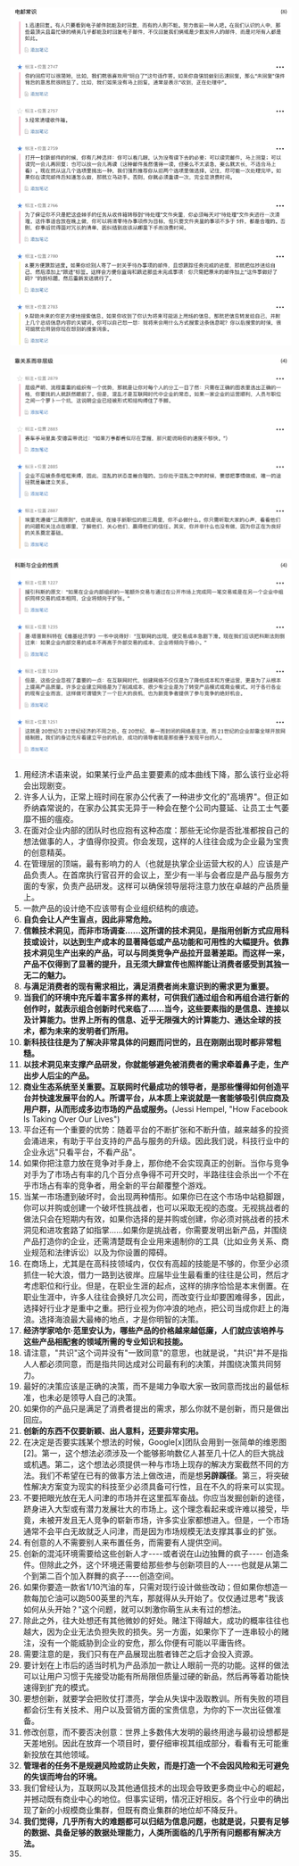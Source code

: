 ![](img/电邮常识.jpeg)

![](img/靠关系而非层级.jpeg)

![](img/科斯与企业的性质.jpeg)

1. 用经济术语来说，如果某行业产品主要要素的成本曲线下降，那么该行业必将会出现剧变。
1. 许多人认为，正常上班时间在家办公代表了一种进步文化的"高境界"。但正如乔纳森常说的，在家办公其实无异于一种会在整个公司内蔓延、让员工士气萎靡不振的瘟疫。
1. 在面对企业内部的团队时也应抱有这种态度：那些无论你是否批准都按自己的想法做事的人，才值得你投资。你会发现，这样的人往往会成为企业最为宝贵的创意精英。
1. 在管理层的顶端，最有影响力的人（也就是执掌企业运营大权的人）应该是产品负责人。在首席执行官召开的会议上，至少有一半与会者应是产品与服务方面的专家，负责产品研发。这样可以确保领导层将注意力放在卓越的产品质量上。
1. 一款产品的设计绝不应该带有企业组织结构的痕迹。
1. **自负会让人产生盲点，因此非常危险。**
1. **信赖技术洞见，而非市场调查......这所谓的技术洞见，是指用创新方式应用科技或设计，以达到生产成本的显著降低或产品功能和可用性的大幅提升。依靠技术洞见生产出来的产品，可以与同类竞争产品拉开显著差距。而这样一来，产品不仅得到了显著的提升，且无须大肆宣传也照样能让消费者感受到其独一无二的魅力。**
1. **与满足消费者的现有需求相比，满足消费者尚未意识到的需求更为重要。**
1. **当我们的环境中充斥着丰富多样的素材，可供我们通过组合和再组合进行新的创作时，就表示组合创新时代来临了......当今，这些要素指的是信息、连接以及计算能力。世界上所有的信息、近乎无限强大的计算能力、通达全球的技术，都为未来的发明者们所用。**
1. **新科技往往是为了解决非常具体的问题而问世的，且在刚刚出现时都非常粗糙。**
1. **以技术洞见来支撑产品研发，你就能够避免被消费者的需求牵着鼻子走，生产出步人后尘的产品。**
1. **商业生态系统至关重要。互联网时代最成功的领导者，是那些懂得如何创造平台并快速发展平台的人。所谓平台，从本质上来说就是一套能够吸引供应商及用户群，从而形成多边市场的产品或服务。**(Jessi Hempel, "How Facebook Is Taking Over Our Lives")
1. 平台还有一个重要的优势：随着平台的不断扩张和不断升值，越来越多的投资会涌进来，有助于平台支持的产品与服务的升级。因此我们说，科技行业中的企业永远"只看平台，不看产品"。
1. 如果你把注意力放在竞争对手身上，那你绝不会实现真正的创新。当你与竞争对手为了市场占有率的几个百分点争得不可开交时，半路往往会杀出一个不在乎市场占有率的竞争者，用全新的平台颠覆整个游戏。
1. 当某一市场遭到破坏时，会出现两种情形。如果你已在这个市场中站稳脚跟，你可以并购或创建一个破坏性挑战者，也可以采取无视的态度。无视挑战者的做法只会在短期内有效，如果你选择的是并购或创建，你必须对挑战者的技术洞见和进攻套路了如指掌......如果你是挑战者，你需要发明出新产品，并围绕产品打造你的企业，还需清楚既有企业用来遏制你的工具（比如业务关系、商业规范和法律诉讼）以及为你设置的障碍。
1. 在商场上，尤其是在高科技领域内，仅仅有高超的技能是不够的，你至少必须抓住一轮大浪，借力一路到达彼岸。应届毕业生最看重的往往是公司，然后才考虑职位和行业。但是，在职业生涯的起点，这样的排序恰恰是本末倒置。在职业生涯中，许多人往往会换好几次公司，而改变行业却要困难得多，因此，选择好行业才是重中之重。把行业视为你冲浪的地点，把公司当成你赶上的海浪。选择海浪最大最棒的地点，才是你明智的决策。
1. **经济学家哈尔·范里安认为，哪些产品的价格越来越低廉，人们就应该培养与这些产品相配套的领域所需的专业知识和技能。**
1. 请注意，"共识"这个词并没有"一致同意"的意思，也就是说，"共识"并不是指人人都必须同意，而是指共同达成对公司最有利的决策，并围绕决策共同努力。
1. 最好的决策应该是正确的决策，而不是竭力争取大家一致同意而找出的最低标准，也未必是领导人自己的决策。
1. 如果你的产品只是满足了消费者提出的需求，那么你就不是创新，而只是做出回应。
1. **创新的东西不仅要新颖、出人意料，还要非常实用。**
1. 在决定是否要实践某个想法的时候，Google[x]团队会用到一张简单的维恩图[2]。第一，这个想法必须涉及一个能够影响数亿人甚至几十亿人的巨大挑战或机遇。第二，这个想法必须提供一种与市场上现存的解决方案截然不同的方法。我们不希望在已有的做事方法上做改进，而是想**另辟蹊径**。第三，将突破性解决方案变为现实的科技至少必须具备可行性，且在不久的将来可以实现。
1. 不要把眼光放在无人问津的市场并在这里孤军奋战。你应当发掘创新的途径，跻身进入大型或有潜力发展壮大的市场上。这个理念看起来或许难以接受，毕竟，未被开发且无人竞争的崭新市场，许多实业家都想进入。但是，一个市场通常不会平白无故就乏人问津，而是因为市场规模无法支撑其事业的扩张。
1. 有创意的人不需要别人来布置任务，而需要有人提供空间。
1. 创新的混沌环境需要给这些创新人才----或者说在山边独舞的疯子---- 创造条件。但除此之外，这个环境还需要给那些参与创新项目的人----也就是从第二个到第二百个加入群舞的疯子----创造空间。
1. 如果你要造一款省1/10汽油的车，只需对现行设计做些改动；但如果你想造一款每加仑油可以跑500英里的汽车，那就得从头开始了。仅仅通过思考"我该如何从头开始？"这个问题，就可以刺激你萌生从未有过的想法。
1. 除此之外，往大处想还有其他微妙的好处。赌注下得越大，成功的概率往往也越大，因为企业无法负担失败的损失。另一方面，如果你下了一连串较小的赌注，没有一个能威胁到企业的安危，那么你便有可能以平庸告终。
1. 需要注意的是，我们只有在产品展现出胜者锋芒之后才会投入资源。
1. 要计划在上市后的适当时机为产品添加一款让人眼前一亮的功能。这样的做法可以让用户习惯于先接受功能有所局限但质量过硬的新品，然后再等着功能快速得到扩充的模式。
1. 要想创新，就要学会把败仗打漂亮，学会从失误中汲取教训。所有失败的项目都会衍生有关技术、用户以及营销方面的宝贵信息，为你的下一次出征做准备。
1. 修改创意，而不要否决创意：世界上多数伟大发明的最终用途与最初设想都是天差地别。因此在放弃一个项目时，要仔细审视其组成部分，看看有无可能重新投放在其他领域。
1. **管理者的任务不是规避风险或防止失败，而是打造一个不会因风险和无可避免的失误而垮台的环境。**
1. 我们曾经认为，互联网以及其他通信技术的出现会导致更多商业中心的崛起，并撼动既有商业中心的地位。但事实证明，情况正好相反。各个行业中的确出现了新的小规模商业集群，但既有商业集群的地位却不降反升。
1. **我们觉得，几乎所有大的难题都可以归结为信息问题，也就是说，只要有足够的数据、具备足够的数据处理能力，人类所面临的几乎所有问题都有解决方法。**
1. 